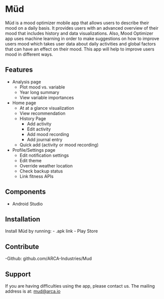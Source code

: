 Müd
===
Müd is a mood optimizer mobile app that allows users to describe their mood on a daily basis. It provides users with an advanced overview of their mood that includes history and data visualizations. Also, Mood Optimizer app uses machine learning in order to make suggestions on how to improve users mood which takes user data about daily activities and global factors that can have an effect on their mood. This app will help to improve users mood in different ways.

Features
--------
- Analysis page
	- Plot mood vs. variable
	- Year long summary
	- View variable importances
- Home page 
	- At at a glance visualization 
	- View recommendation 
	- History Page 
		- Add activity
		- Edit activity
		- Add mood recording
		- Add journal entry
	- Quick add (activity or mood recording)
- Profile/Settings page
	- Edit notification settings
	- Edit theme
	- Override weather location
	- Check backup status
	- Link fitness APIs

Components
----------
- Android Studio

Installation 
------------
Install Müd by running: 
	- .apk link
	- Play Store

Contribute
----------
-Github: github.com/ARCA-Industries/Mud

Support
-------
If you are having difficulties using the app, please contact us. 
The mailing address is at: mud@arca.io
